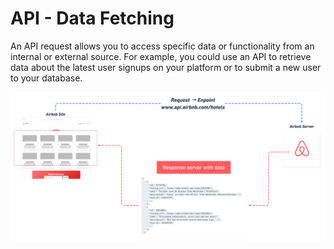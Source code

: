 # API - Data Fetching

An API request allows you to access specific data or functionality from an internal or external source. For example, you could use an API to retrieve data about the latest user signups on your platform or to submit a new user to your database.

![](<../.gitbook/assets/image (1).png>)
